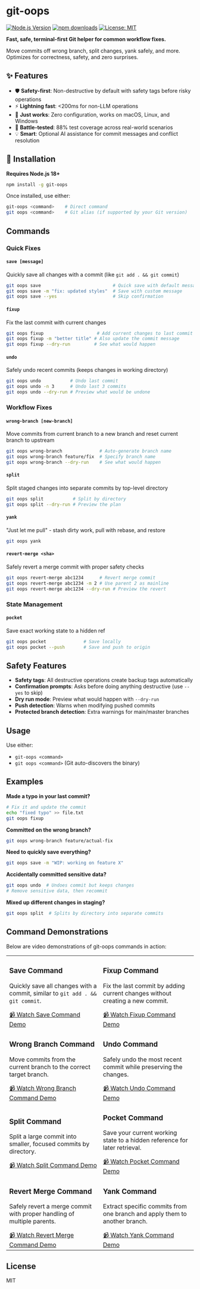 ﻿# git-oops

[![Node.js Version](https://img.shields.io/badge/node-%3E%3D18.0.0-brightgreen.svg)](https://nodejs.org/)
[![npm downloads](https://img.shields.io/npm/dt/git-oops.svg)](https://www.npmjs.com/package/git-oops)
[![License: MIT](https://img.shields.io/badge/License-MIT-yellow.svg)](https://opensource.org/licenses/MIT)

**Fast, safe, terminal-first Git helper for common workflow fixes.**

Move commits off wrong branch, split changes, yank safely, and more. Optimizes for correctness, safety, and zero surprises.

## ✨ Features

- 🛡️ **Safety-first**: Non-destructive by default with safety tags before risky operations
- ⚡ **Lightning fast**: <200ms for non-LLM operations
- 🎯 **Just works**: Zero configuration, works on macOS, Linux, and Windows
- 🧪 **Battle-tested**: 88% test coverage across real-world scenarios
- 💡 **Smart**: Optional AI assistance for commit messages and conflict resolution

## 🚀 Installation

**Requires Node.js 18+**

```bash
npm install -g git-oops
```

Once installed, use either:

```bash
git-oops <command>    # Direct command
git oops <command>    # Git alias (if supported by your Git version)
```

## Commands

### Quick Fixes

#### `save [message]`

Quickly save all changes with a commit (like `git add . && git commit`)

```bash
git oops save                           # Quick save with default message
git oops save -m "fix: updated styles"  # Save with custom message
git oops save --yes                     # Skip confirmation
```

#### `fixup`

Fix the last commit with current changes

```bash
git oops fixup                    # Add current changes to last commit
git oops fixup -m "better title" # Also update the commit message
git oops fixup --dry-run         # See what would happen
```

#### `undo`

Safely undo recent commits (keeps changes in working directory)

```bash
git oops undo           # Undo last commit
git oops undo -n 3      # Undo last 3 commits
git oops undo --dry-run # Preview what would be undone
```

### Workflow Fixes

#### `wrong-branch [new-branch]`

Move commits from current branch to a new branch and reset current branch to upstream

```bash
git oops wrong-branch              # Auto-generate branch name
git oops wrong-branch feature/fix  # Specify branch name
git oops wrong-branch --dry-run    # See what would happen
```

#### `split`

Split staged changes into separate commits by top-level directory

```bash
git oops split           # Split by directory
git oops split --dry-run # Preview the plan
```

#### `yank`

"Just let me pull" - stash dirty work, pull with rebase, and restore

```bash
git oops yank
```

#### `revert-merge <sha>`

Safely revert a merge commit with proper safety checks

```bash
git oops revert-merge abc1234      # Revert merge commit
git oops revert-merge abc1234 -m 2 # Use parent 2 as mainline
git oops revert-merge abc1234 --dry-run # Preview the revert
```

### State Management

#### `pocket`

Save exact working state to a hidden ref

```bash
git oops pocket              # Save locally
git oops pocket --push       # Save and push to origin
```

## Safety Features

- **Safety tags**: All destructive operations create backup tags automatically
- **Confirmation prompts**: Asks before doing anything destructive (use `--yes` to skip)
- **Dry run mode**: Preview what would happen with `--dry-run`
- **Push detection**: Warns when modifying pushed commits
- **Protected branch detection**: Extra warnings for main/master branches

## Usage

Use either:

- `git-oops <command>`
- `git oops <command>` (Git auto-discovers the binary)

## Examples

**Made a typo in your last commit?**

```bash
# Fix it and update the commit
echo "fixed typo" >> file.txt
git oops fixup
```

**Committed on the wrong branch?**

```bash
git oops wrong-branch feature/actual-fix
```

**Need to quickly save everything?**

```bash
git oops save -m "WIP: working on feature X"
```

**Accidentally committed sensitive data?**

```bash
git oops undo  # Undoes commit but keeps changes
# Remove sensitive data, then recommit
```

**Mixed up different changes in staging?**

```bash
git oops split  # Splits by directory into separate commits
```

## Command Demonstrations

Below are video demonstrations of git-oops commands in action:

<table>
  <tr>
    <td width="50%">
      <h3>Save Command</h3>
      <p>Quickly save all changes with a commit, similar to <code>git add . && git commit</code>.</p>
      <a href="https://github.com/user-attachments/assets/2a267d7b-a271-4e8f-8bf9-799f24686a35">📹 Watch Save Command Demo</a>
    </td>
    <td width="50%">
      <h3>Fixup Command</h3>
      <p>Fix the last commit by adding current changes without creating a new commit.</p>
      <a href="./assets/videos/Fixup-command.mp4">📹 Watch Fixup Command Demo</a>
    </td>
  </tr>
  <tr>
    <td width="50%">
      <h3>Wrong Branch Command</h3>
      <p>Move commits from the current branch to the correct target branch.</p>
      <a href="./assets/videos/Wrong-branch-command.mp4">📹 Watch Wrong Branch Command Demo</a>
    </td>
    <td width="50%">
      <h3>Undo Command</h3>
      <p>Safely undo the most recent commit while preserving the changes.</p>
      <a href="./assets/videos/Undo-command.mp4">📹 Watch Undo Command Demo</a>
    </td>
  </tr>
  <tr>
    <td width="50%">
      <h3>Split Command</h3>
      <p>Split a large commit into smaller, focused commits by directory.</p>
      <a href="./assets/videos/Split-command.mp4">📹 Watch Split Command Demo</a>
    </td>
    <td width="50%">
      <h3>Pocket Command</h3>
      <p>Save your current working state to a hidden reference for later retrieval.</p>
      <a href="./assets/videos/Pocket-command.mp4">📹 Watch Pocket Command Demo</a>
    </td>
  </tr>
  <tr>
    <td width="50%">
      <h3>Revert Merge Command</h3>
      <p>Safely revert a merge commit with proper handling of multiple parents.</p>
      <a href="./assets/videos/Revertmerge-command.mp4">📹 Watch Revert Merge Command Demo</a>
    </td>
    <td width="50%">
      <h3>Yank Command</h3>
      <p>Extract specific commits from one branch and apply them to another branch.</p>
      <a href="./assets/videos/Yank-command.mp4">📹 Watch Yank Command Demo</a>
    </td>
  </tr>
</table>

## License

MIT

